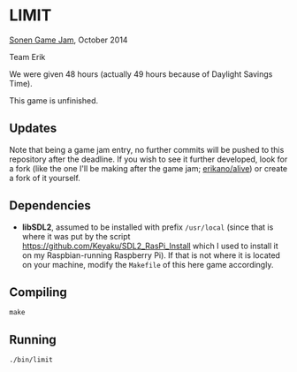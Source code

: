 LIMIT
=====

[Sonen Game Jam](http://sonengamejam.org/), October 2014

Team Erik

We were given 48 hours (actually 49 hours because of Daylight Savings Time).

This game is unfinished.

Updates
-------

Note that being a game jam entry, no further commits will be pushed to this repository after the deadline. If you wish to see it further developed, look for a fork (like the one I'll be making after the game jam; [erikano/alive](https://github.com/erikano/alive)) or create a fork of it yourself.

Dependencies
------------

* **libSDL2**, assumed to be installed with prefix `/usr/local` (since that is where it was put by the script https://github.com/Keyaku/SDL2_RasPi_Install which I used to install it on my Raspbian-running Raspberry Pi). If that is not where it is located on your machine, modify the `Makefile` of this here game accordingly.

Compiling
---------

`make`

Running
-------

`./bin/limit`
